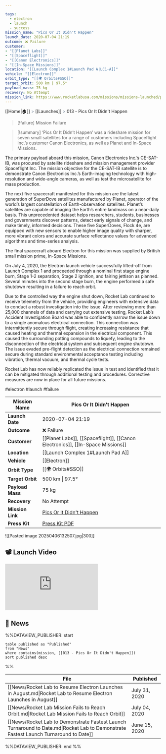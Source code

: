 ```yaml
---

tags:
  - electron
  - launch
  - success
mission_name: "Pics Or It Didn't Happen"
launch_date: 2020-07-04 21:19
outcome: ❌ Failure
customer: 
- "[[Planet Labs]]"
- "[[Spaceflight]]"
- "[[Canon Electronics]]"
- "[[In-Space Missions]]"
location: "[[Launch Complex 1#Launch Pad A|LC1-A]]"
vehicle: "[[Electron]]"
orbit_type: "[[🌍 Orbits#SSO]]"
target_orbit: 500 km | 97.5°
payload_mass: 75 kg
recovery: No Attempt
mission_link: https://www.rocketlabusa.com/missions/missions-launched/pics-or-it-didnt-happen/
---
```

[[Home|🏠]]  <span style="color: LightSlateGray">></span>  [[Launches]]  <span style="color: LightSlateGray">></span>  013 - Pics Or It Didn't Happen

>[!failure] Mission Failure

>[!summary]
‘Pics Or It Didn’t Happen’ was a rideshare mission for seven small satellites for a range of customers including Spaceflight Inc.’s customer Canon Electronics, as well as Planet and In-Space Missions.
>
The primary payload aboard this mission, Canon Electronics Inc.’s CE-SAT-IB, was procured by satellite rideshare and mission management provider Spaceflight Inc. The mission objective for the CE-SAT-IB satellite is to demonstrate Canon Electronics Inc.’s Earth-imaging technology with high-resolution and wide-angle cameras, as well as test the microsatellite for mass production.
>
The next five spacecraft manifested for this mission are the latest generation of SuperDove satellites manufactured by Planet, operator of the world’s largest constellation of Earth-observation satellites. Planet’s satellites are capable of imaging the Earth’s entire landmass on a near-daily basis. This unprecedented dataset helps researchers, students, businesses and governments discover patterns, detect early signals of change, and make timely, informed decisions. These five SuperDoves, Flock 4e, are equipped with new sensors to enable higher image quality with sharper, more vibrant colors and accurate surface reflectance values for advanced algorithms and time-series analysis.
>
The final spacecraft aboard Electron for this mission was supplied by British small mission prime, In-Space Missions. 
>
On July 4, 2020, the Electron launch vehicle successfully lifted-off from Launch Complex 1 and proceeded through a nominal first stage engine burn, Stage 1-2 separation, Stage 2 ignition, and fairing jettison as planned. Several minutes into the second stage burn, the engine performed a safe shutdown resulting in a failure to reach orbit.
>
Due to the controlled way the engine shut down, Rocket Lab continued to receive telemetry from the vehicle, providing engineers with extensive data to conduct a robust investigation into the issue. After reviewing more than 25,000 channels of data and carrying out extensive testing, Rocket Lab’s Accident Investigation Board was able to confidently narrow the issue down to a single anomalous electrical connection. This connection was intermittently secure through flight, creating increasing resistance that caused heating and thermal expansion in the electrical component. This caused the surrounding potting compounds to liquefy, leading to the disconnection of the electrical system and subsequent engine shutdown. The issue evaded pre-flight detection as the electrical connection remained secure during standard environmental acceptance testing including vibration, thermal vacuum, and thermal cycle tests.
>
Rocket Lab has now reliably replicated the issue in test and identified that it can be mitigated through additional testing and procedures. Corrective measures are now in place for all future missions.


#electron #launch #failure

| **Mission Name** | Pics Or It Didn't Happen                                                                                     |
| ---------------- | ------------------------------------------------------------------------------------------------------------ |
| **Launch Date**  | 2020-07-04 21:19                                                                                             |
| **Outcome**      | ❌ Failure                                                                                                    |
| **Customer**     | [[Planet Labs]], [[Spaceflight]], [[Canon Electronics]], [[In-Space Missions]]                               |
| **Location**     | [[Launch Complex 1#Launch Pad A]]                                                                            |
| **Vehicle**      | [[Electron]]                                                                                                 |
| **Orbit Type**   | [[🌍 Orbits#SSO]]                                                                                            |
| **Target Orbit** | 500 km &#124; 97.5°                                                                                          |
| **Payload Mass** | 75 kg                                                                                                        |
| **Recovery**     | No Attempt                                                                                                   |
| **Mission Link** | [Pics Or It Didn't Happen](https://www.rocketlabusa.com/missions/missions-launched/pics-or-it-didnt-happen/) |
| **Press Kit**    | [Press Kit PDF](https://rocketlabcorp.com/assets/Uploads/FINAL-F13-PicOrItDidntHappen-Presskit.pdf)          |

![[Pasted image 20250406132507.jpg|300]]

## 📽️ Launch Video

<div class="responsive-video">
<iframe src="https://www.youtube.com/embed/5ZcZoDFYjXc" title="Rocket Lab&#39;s Electron - Pics Or It Didn&#39;t Happen Mission" frameborder="0" allow="accelerometer; autoplay; clipboard-write; encrypted-media; gyroscope; picture-in-picture; web-share" referrerpolicy="strict-origin-when-cross-origin" allowfullscreen></iframe>     
</div>

## 📰 News
%%DATAVIEW_PUBLISHER: start
```
table published as "Published"
from "News"
where contains(mission, [[013 - Pics Or It Didn't Happen]])
sort published desc
```
%%

| File                                                                                                                                 | Published     |
| ------------------------------------------------------------------------------------------------------------------------------------ | ------------- |
| [[News/Rocket Lab to Resume Electron Launches in August.md\|Rocket Lab to Resume Electron Launches in August]]                       | July 31, 2020 |
| [[News/Rocket Lab Mission Fails to Reach Orbit.md\|Rocket Lab Mission Fails to Reach Orbit]]                                         | July 04, 2020 |
| [[News/Rocket Lab to Demonstrate Fastest Launch Turnaround to Date.md\|Rocket Lab to Demonstrate Fastest Launch Turnaround to Date]] | June 15, 2020 |

%%DATAVIEW_PUBLISHER: end %%